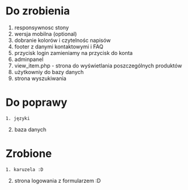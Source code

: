 # Do zrobienia
  1. responsywnosc stony
  3. wersja mobilna (optional)
  4. dobranie kolorów i czytelnośc napisów
  5. footer z danymi kontaktowymi i FAQ
  6. przycisk login zamieniamy na przycisk do konta
  7. adminpanel
  8. view_item.php - strona do wyświetlania poszczególnych produktów
  9. użytkowniy do bazy danych
  10. strona wyszukiwania
# Do poprawy
	1. języki
  2. baza danych
# Zrobione
 	1. karuzela :D
  2. strona logowania z formularzem :D
